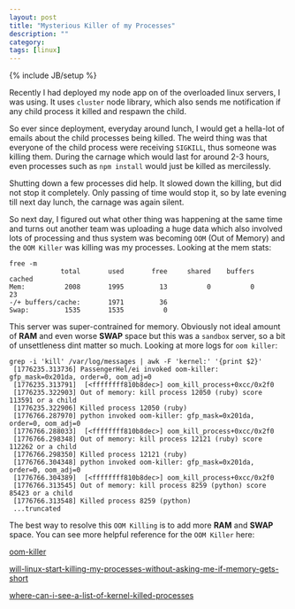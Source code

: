 ```yaml
---
layout: post
title: "Mysterious Killer of my Processes"
description: ""
category: 
tags: [linux]
---
```

{% include JB/setup %}

Recently I had deployed my node app on of the overloaded linux servers, I was using. It uses `cluster` node library, which also sends me notification if any child process it killed and respawn the child. 

So ever since deployment, everyday around lunch, I would get a hella-lot of emails about the child processes being killed. The weird thing was that everyone of the child process were receiving `SIGKILL`, thus someone was killing them.
During the carnage which would last for around 2-3 hours, even processes such as `npm install` would just be killed as mercilessly.

Shutting down a few processes did help. It slowed down the killing, but did not stop it completely. Only passing of time would stop it, so by late evening till next day lunch, the carnage was again silent.

So next day, I figured out what other thing was happening at the same time and turns out another team was uploading a huge data which also involved lots of processing and thus system was becoming `OOM` (Out of Memory) and the `OOM Killer` was killing was my processes. Looking at the mem stats:


    free -m
                 total       used       free     shared    buffers     cached
    Mem:          2008       1995         13          0          0         23
    -/+ buffers/cache:       1971         36
    Swap:         1535       1535          0



This server was super-contrained for memory. Obviously not ideal amount of **RAM** and even worse **SWAP** space but this was a `sandbox` server, so a bit of unsettleness dint matter so much. Looking at more logs for `oom killer`:

    grep -i 'kill' /var/log/messages | awk -F 'kernel:' '{print $2}'
     [1776235.313736] PassengerHel/ei invoked oom-killer: gfp_mask=0x201da, order=0, oom_adj=0
     [1776235.313791]  [<ffffffff810b8dec>] oom_kill_process+0xcc/0x2f0
     [1776235.322903] Out of memory: kill process 12050 (ruby) score 113591 or a child
     [1776235.322906] Killed process 12050 (ruby)
     [1776766.287970] python invoked oom-killer: gfp_mask=0x201da, order=0, oom_adj=0
     [1776766.288033]  [<ffffffff810b8dec>] oom_kill_process+0xcc/0x2f0
     [1776766.298348] Out of memory: kill process 12121 (ruby) score 112262 or a child
     [1776766.298350] Killed process 12121 (ruby)
     [1776766.304348] python invoked oom-killer: gfp_mask=0x201da, order=0, oom_adj=0
     [1776766.304389]  [<ffffffff810b8dec>] oom_kill_process+0xcc/0x2f0
     [1776766.313545] Out of memory: kill process 8259 (python) score 85423 or a child
     [1776766.313548] Killed process 8259 (python)
     ...truncated
     
The best way to resolve this `OOM Killing` is to add more **RAM** and **SWAP** space. You can see more helpful reference for the `OOM Killer` here:

[oom-killer](http://www.oracle.com/technetwork/articles/servers-storage-dev/oom-killer-1911807.html)

[will-linux-start-killing-my-processes-without-asking-me-if-memory-gets-short](http://unix.stackexchange.com/questions/136291/will-linux-start-killing-my-processes-without-asking-me-if-memory-gets-short)

[where-can-i-see-a-list-of-kernel-killed-processes](http://unix.stackexchange.com/questions/10077/where-can-i-see-a-list-of-kernel-killed-processes)
